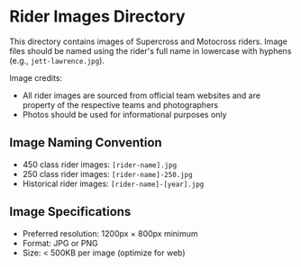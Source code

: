 # Rider Images Directory

This directory contains images of Supercross and Motocross riders. Image files should be named using the rider's full name in lowercase with hyphens (e.g., `jett-lawrence.jpg`).

Image credits:
- All rider images are sourced from official team websites and are property of the respective teams and photographers
- Photos should be used for informational purposes only

## Image Naming Convention

- 450 class rider images: `[rider-name].jpg`
- 250 class rider images: `[rider-name]-250.jpg`
- Historical rider images: `[rider-name]-[year].jpg`

## Image Specifications

- Preferred resolution: 1200px × 800px minimum
- Format: JPG or PNG
- Size: < 500KB per image (optimize for web)
